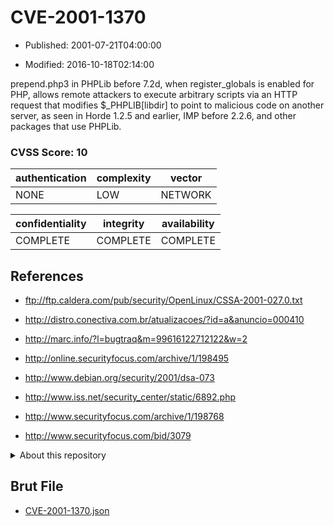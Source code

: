 # CVE-2001-1370

- Published: 2001-07-21T04:00:00

- Modified: 2016-10-18T02:14:00

prepend.php3 in PHPLib before 7.2d, when register_globals is enabled for PHP, allows remote attackers to execute arbitrary scripts via an HTTP request that modifies $_PHPLIB[libdir] to point to malicious code on another server, as seen in Horde 1.2.5 and earlier, IMP before 2.2.6, and other packages that use PHPLib.

### CVSS Score: **10**

| authentication | complexity | vector |
| --- | --- | --- |
| NONE | LOW | NETWORK |

| confidentiality | integrity | availability |
| --- | --- | --- |
| COMPLETE | COMPLETE | COMPLETE |

## References

* ftp://ftp.caldera.com/pub/security/OpenLinux/CSSA-2001-027.0.txt

* http://distro.conectiva.com.br/atualizacoes/?id=a&anuncio=000410

* http://marc.info/?l=bugtraq&m=99616122712122&w=2

* http://online.securityfocus.com/archive/1/198495

* http://www.debian.org/security/2001/dsa-073

* http://www.iss.net/security_center/static/6892.php

* http://www.securityfocus.com/archive/1/198768

* http://www.securityfocus.com/bid/3079

<details>
<summary>About this repository</summary> 

  This repository is part of the project [Live Hack CVE](https://github.com/Live-Hack-CVE). Main website can be found [www.live-hack.org](https://www.live-hack.org) 
  
  Made by [Sn0wAlice](https://github.com/Sn0wAlice) for the people that care about security and need to have a feed of the latest CVEs. Hope you enjoy it, don't forget to star the repo and follow me on [Twitter](https://twitter.com/Sn0wAlice) and [Github](https://github.com/Sn0wAlice). And that is my [personnal website](https://www.alice-snow.me/)

  - [Home Page](https://github.com/Live-Hack-CVE)
  - [Framework](https://github.com/Live-Hack-CVE/cve-framework)
  - [CVE database](https://github.com/Live-Hack-CVE/full_database)
  - [Changelog](https://github.com/Live-Hack-CVE/Changelog)
</details>

## Brut File

* [CVE-2001-1370.json](https://raw.githubusercontent.com/Live-Hack-CVE/full_database/main/cves/2001/CVE-2001-1370.json)

